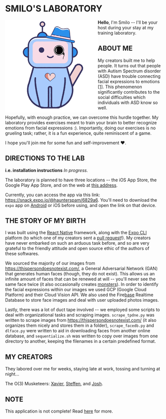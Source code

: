 # SMILO'S LABORATORY

<img src="assets/splash.png" align="left" width=300>

__Hello__, I'm Smilo -- I'll be your host during your stay at my training laboratory.

## ABOUT ME

My creators built me to help people. It turns out that people with Autism Spectrum disorder (ASD) have trouble 
connecting facial expressions to emotions [\[1\]](https://www.ncbi.nlm.nih.gov/pmc/articles/PMC5645383/). This phenomenon
significantly contributes to the social difficulties which individuals with ASD know so well.

Hopefully, with enough practice, we can overcome this hurdle together. My laboratory provides exercises meant to train your 
brain to better recognize emotions from facial expressions :). Importantly, doing our exercises is no grueling task; 
rather, it is a fun experience, quite reminiscent of a game. 

I hope you'll join me for some fun and self-improvement ❤.

## DIRECTIONS TO THE LAB

__i.e. installation instructions__
_In progress._

The laboratory is planned to have three locations -- the iOS App Store, the Google Play App Store, and on the web at 
[this address](https://example.com).

Currently, you can access the app via this link: https://snack.expo.io/@haunterspam/6829a6. You'll need to download the `expo` app on [Android](https://play.google.com/store/apps/details?id=host.exp.exponent&hl=en_US) or iOS before using, and open the link on that device.

## THE STORY OF MY BIRTH

I was built using the [React Native](https://facebook.github.io/react-native/) framework, along with the 
[Expo CLI](https://expo.io/) platform (to which one of my creators sent a [pull request](https://github.com/expo/expo/pull/6812)!). My creators have never embarked on such an arduous task before, and so are very grateful to the friendly attitude and open source ethic of the authors of these softwares.

We sourced the majority of our images from https://thispersondoesnotexist.com/, a General Adversarial Network (GAN) that generates human faces (though, they do not exist). This allows us an infinite amount of faces that can be renewed at will -- you'll never see the same face twice (it also occasionally creates [monsters](https://youtu.be/h-1RsLXuL7g)). In order to identify the facial expressions within our images we used GCP (Google Cloud Platform) and their Cloud Vision API. We also used the Fire[base](https://upload.wikimedia.org/wikipedia/en/0/03/Aybabtu.png) Realtime Database to store face images and deal with user uploaded photos images.

Lastly, there was a lot of duct tape involved -- we employed some scripts to deal with organizational tasks and scraping images. `scrape_tpdne.py` was written to scrape images from https://thispersondoesnotexist.com/ (it also organizes them nicely and stores them in a folder), `scrape_facedb.py` and `dlface.py` were written to aid in downloading faces from another online database, and `sequentialize.sh` was written to copy over images from one directory to another, keeping the filenames in a certain predefined format.

## MY CREATORS

They labored over me for weeks, staying late at work, tossing and turning at night... 

The O(3) Musketeers:
[Xavier](https://github.com/Xavulu), [Steffen](https://github.com/lohs), and [Josh](https://github.com/joshnatis).

## NOTE

This application is not complete! Read [here](./src/README.md) for more.
